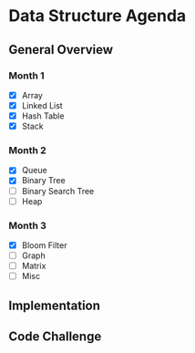 # Data Structure Agenda

## General Overview
### Month 1
- [x] Array
- [x] Linked List
- [x] Hash Table
- [x] Stack

### Month 2
- [x] Queue
- [x] Binary Tree
- [ ] Binary Search Tree
- [ ] Heap

### Month 3
- [x] Bloom Filter
- [ ] Graph
- [ ] Matrix
- [ ] Misc

## Implementation

## Code Challenge
